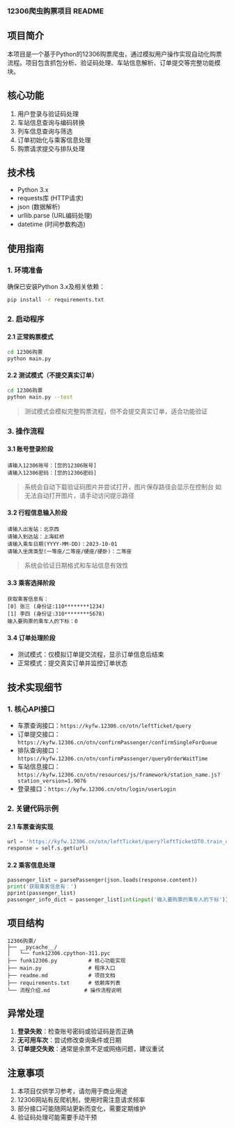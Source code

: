 ### 12306爬虫购票项目 README

## 项目简介

本项目是一个基于Python的12306购票爬虫，通过模拟用户操作实现自动化购票流程。项目包含抓包分析、验证码处理、车站信息解析、订单提交等完整功能模块。

## 核心功能
1. 用户登录与验证码处理
2. 车站信息查询与编码转换
3. 列车信息查询与筛选
4. 订单初始化与乘客信息处理
5. 购票请求提交与排队处理

## 技术栈
- Python 3.x
- requests库 (HTTP请求)
- json (数据解析)
- urllib.parse (URL编码处理)
- datetime (时间参数构造)

## 使用指南

### 1. 环境准备
确保已安装Python 3.x及相关依赖：
```bash
pip install -r requirements.txt
```

### 2. 启动程序

#### 2.1 正常购票模式
```bash
cd 12306购票
python main.py
```

#### 2.2 测试模式（不提交真实订单）
```bash
cd 12306购票
python main.py --test
```
> 测试模式会模拟完整购票流程，但不会提交真实订单，适合功能验证

### 3. 操作流程

#### 3.1 账号登录阶段
```
请输入12306账号：[您的12306账号]
请输入12306密码：[您的12306密码]
```
> 系统会自动下载验证码图片并尝试打开，图片保存路径会显示在控制台
> 如无法自动打开图片，请手动访问提示路径

#### 3.2 行程信息输入阶段
```
请输入出发站：北京西
请输入到达站：上海虹桥
请输入乘车日期(YYYY-MM-DD)：2023-10-01
请输入坐席类型(一等座/二等座/硬座/硬卧)：二等座
```
> 系统会验证日期格式和车站信息有效性

#### 3.3 乘客选择阶段
```
获取乘客信息有：
[0] 张三 (身份证:110********1234)
[1] 李四 (身份证:310********5678)
输入要购票的乘车人的下标：0
```

#### 3.4 订单处理阶段
- 测试模式：仅模拟订单提交流程，显示订单信息后结束
- 正常模式：提交真实订单并监控订单状态

## 技术实现细节

### 1. 核心API接口
- 车票查询接口：`https://kyfw.12306.cn/otn/leftTicket/query`
- 订单提交接口：`https://kyfw.12306.cn/otn/confirmPassenger/confirmSingleForQueue`
- 排队查询接口：`https://kyfw.12306.cn/otn/confirmPassenger/queryOrderWaitTime`
- 车站信息接口：`https://kyfw.12306.cn/otn/resources/js/framework/station_name.js?station_version=1.9076`
- 登录接口：`https://kyfw.12306.cn/otn/login/userLogin`

### 2. 关键代码示例

#### 2.1 车票查询实现
```python
url = 'https://kyfw.12306.cn/otn/leftTicket/query?leftTicketDTO.train_date=%s&leftTicketDTO.from_station=%s&leftTicketDTO.to_station=%s&purpose_codes=ADULT' % (train_date, from_station_code, to_station_code)
response = self.s.get(url)
```

#### 2.2 乘客信息处理
```python
passenger_list = parsePassenger(json.loads(response.content))
print('获取乘客信息有：')
pprint(passenger_list)
passenger_info_dict = passenger_list[int(input('输入要购票的乘车人的下标'))]
```

## 项目结构
```
12306购票/
├── __pycache__/
│   └── funk12306.cpython-311.pyc
├── funk12306.py          # 核心功能实现
├── main.py               # 程序入口
├── readme.md             # 项目文档
├── requirements.txt      # 依赖库列表
└── 流程介绍.md           # 操作流程说明
```

## 异常处理
1. **登录失败**：检查账号密码或验证码是否正确
2. **无可用车次**：尝试修改查询条件或日期
3. **订单提交失败**：通常是余票不足或网络问题，建议重试

## 注意事项
1. 本项目仅供学习参考，请勿用于商业用途
2. 12306网站有反爬机制，使用时需注意请求频率
3. 部分接口可能随网站更新而变化，需要定期维护
4. 验证码处理可能需要手动干预
        